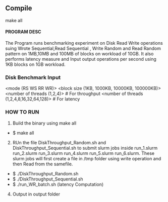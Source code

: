 ## Compile 

make all

#### PROGRAM DESC

The Program runs benchmarking experiment on Disk Read Write operations suing Wrote Sequential,Read Sequential , Write Random and Read Random pattern on 1MB,10MB and 100MB of blocks on workload of 10GB.
It also performs latency measure and Input output operations per second using 1KB blocks on 1GB workload. 
	
### Disk Benchmark Input

<mode (RS WS RR WR)>
<block size (1KB, 1000KB, 10000KB, 100000KB)>
<number of threads (1,2,4)> # For throughput
<number of threads (1,2,4,8,16,32,64,128)> # For latency

### HOW TO RUN
1. Build the binary using make all
* $ make all

2. RUn the file DiskThroughput_Random.sh and DiskThroughput_Sequential.sh to submit slurm jobs inside run_1.slurm run_2.slurm run_3.slurm run_4.slurm run_5.slurm run_6.slurm.
  These slurm jobs will first create a file in /tmp folder using write operation and then Read from the samefile.
	
* $ ./DiskThroughput_Random.sh
* $ ./DiskThroughput_Sequential.sh 
* $ ./run_WR_batch.sh 	         (latency Computation)

4. Output in output folder




